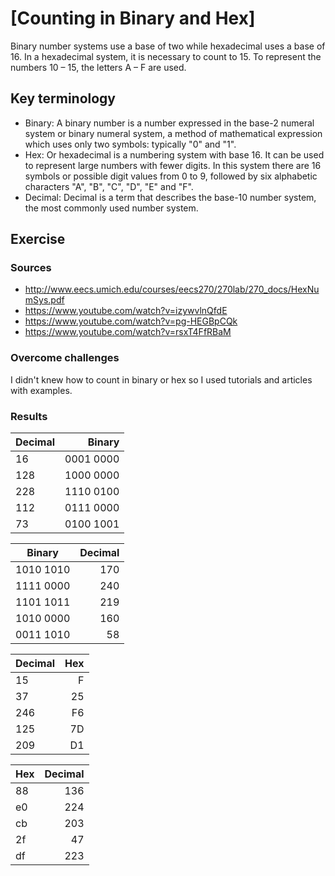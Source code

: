 # [Counting in Binary and Hex]
Binary number systems use a base of two while hexadecimal uses a base of 16. In a hexadecimal system, it is necessary to count to 15. To represent the numbers 10 – 15, the letters A – F are used.

## Key terminology
- Binary: A binary number is a number expressed in the base-2 numeral system or binary numeral system, a method of mathematical expression which uses only two symbols: typically "0" and "1".
- Hex: Or hexadecimal is a numbering system with base 16. It can be used to represent large numbers with fewer digits. In this system there are 16 symbols or possible digit values from 0 to 9, followed by six alphabetic characters "A", "B", "C", "D", "E" and "F".
- Decimal: Decimal is a term that describes the base-10 number system, the most commonly used number system.

## Exercise
### Sources
- http://www.eecs.umich.edu/courses/eecs270/270lab/270_docs/HexNumSys.pdf
- https://www.youtube.com/watch?v=izywvlnQfdE
- https://www.youtube.com/watch?v=pg-HEGBpCQk
- https://www.youtube.com/watch?v=rsxT4FfRBaM

### Overcome challenges
I didn't knew how to count in binary or hex so I used tutorials and articles with examples. 

### Results

Decimal        |  Binary  
 ------------- | --------:
 16            |   0001 0000       
 128           |   1000 0000       
 228           |   1110 0100       
 112           |   0111 0000       
 73            |   0100 1001       

 Binary        | Decimal  
 ------------- |  -------:
 1010 1010     |   170       
 1111 0000     |   240       
 1101 1011     |   219       
 1010 0000     |   160       
 0011 1010     |   58       

 Decimal       |   Hex   
 ------------- |  ------:
 15            |   F    
 37            |   25     
 246           |   F6     
 125           |   7D     
 209           |   D1     

 Hex           |  Decimal  
 ------------- |  --------:
 88            |   136        
 e0            |   224        
 cb            |   203        
 2f            |    47      
 df            |   223        
